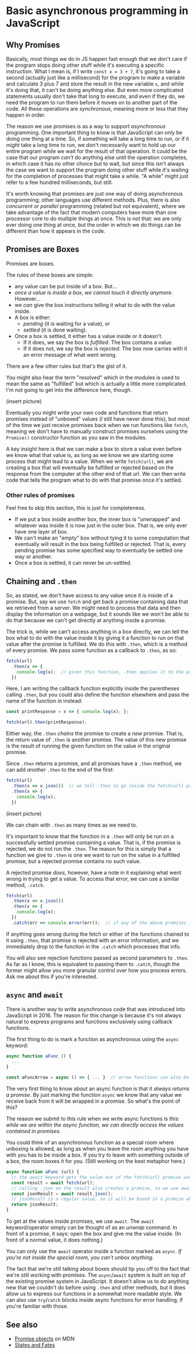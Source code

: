 

# Basic asynchronous programming in JavaScript


## Why Promises

Basically, most things we do in JS happen fast enough that we don't care if the program stops doing other stuff
while it's executing a specific instruction.
What I mean is, if I write `const x = 3 + 7`, it's going to take a second (actually just like a millisecond) for the program to make a variable
and calculate 3 plus 7 and store the result in the new variable `x`, and while it's doing that, it can't
be doing anything else.
But even more complicated statements usually don't take that long to execute, and even if they do,
we need the program to run them before it moves on to another part of the code.
All these operations are *synchronous*, meaning more or less that they happen in order.


The reason we use promises is as a way to support *asynchronous* programming.
One important thing to know is that JavaScript can only be doing one thing at a time.
So, if something will take a long time to run, or if it *might* take a long time to run,
we don't necessarily want to hold up our entire program while we wait for the result of that operation.
It could be the case that our program *can't* do anything else until the operation completes,
in which case it has no other choice but to wait,
but since this isn't always the case we want to support the program doing other stuff
while it's waiting for the completion of processes that might take a while.
"A while" might just refer to a few hundred milliseconds, but still.


It's worth knowing that promises are just one way of doing asynchronous programming;
other languages use different methods.
Plus, there is also *concurrent* or *parallel* programming (related but not equivalent),
where we take advantage of the fact that modern computers have more than one processor core
to do multiple things at once.
This is not that: we are only ever doing one thing at once, but the order in which we do things
can be different than how it appears in the code.



## Promises are Boxes

Promises are boxes.

The rules of these boxes are simple:
- any value can be put inside of a box. But...
- *once a value is inside a box, we cannot touch it directly anymore*. However...
- we *can* give the box instructions telling it what to do with the value inside.
- A box is either:
  - *pending* (it is waiting for a value), or
  - *settled* (it is done waiting).
- Once a box is settled, it either has a value inside or it doesn't.
  - If it does, we say the box is *fulfilled*. The box contains a value.
  - If it does not, we say the box is *rejected*. The box now carries with it an error message of what went wrong.

There are a few other rules but that's the gist of it.

You might also hear the term "resolved" which in the modules is used to mean the same as "fulfilled"
but which is actually a little more complicated. I'm not going to get into the difference here, though.

(insert picture)

Eventually you might write your own code and functions that return promises instead of "unboxed" values
(*I* still have never done this),
but most of the time we just receive promises back when we run functions like `fetch`,
meaning we don't have to manually construct promises ourselves using the `Promise()` constructor function
as you saw in the modules.


A key insight here is that we can make a box to store a value even before we know what that value is,
as long as we know we are starting some process that might lead to a value.
When we write `fetch(url)`, we are creating a box that will eventually be fulfilled or rejected
based on the response from the computer at the other end of that url.
We can then write code that tells the program what to do with that promise once it's settled.


### Other rules of promises

Feel free to skip this section, this is just for completeness.

- If we put a box inside another box, the inner box is "unwrapped" and whatever was inside it is now just in the outer box.
  That is, we only ever have one layer of box.
- We can't make an "empty" box without tying it to some computation that eventually will result in the box being fulfilled or rejected.
  That is, every pending promise has some specified way to eventually be settled one way or another.
- Once a box is settled, it can never be un-settled.





## Chaining and `.then`

So, as stated, we don't have access to any value once it is inside of a promise.
But, say we use `fetch` and get back a promise containing data that we retrieved from a server.
We might need to process that data and then display the information on a webpage,
but it sounds like we won't be able to do that because we can't get directly at anything inside a promise.

The trick is, while we can't access anything in a box directly, we can tell the box what to do with the value inside it
by giving it a function to run on that value after the promise is fulfilled.
We do this with `.then`, which is a method of every promise.
We pass some function as a callback to `.then`, as so:

```js
fetch(url)
  .then(x => {
    console.log(x);  // given this function, .then applies it to the promise we get by calling the fetch function on the variable url
  })
```
Here, I am writing the callback function explicitly inside the parentheses calling `.then`,
but you could also define the function elsewhere and pass the name of the function in instead:

```js
const printResponse = x => { console.log(x); };

fetch(url).then(printResponse);
```

Either way, the `.then` *chains* the promise to create a *new* promise.
That is, the return value of `.then` is another promise.
The value of this new promise is the result of running the given function on the value in the original promise.


Since `.then` returns a promise, and all promises have a `.then` method, we can add *another* `.then` to the end of the first:

```js
fetch(url)
  .then(x => x.json())  // we tell .then to go inside the fetch(url) promise and apply x => x.json() to the value inside
  .then(x => {
    console.log(x);
  })
```

(insert picture)

We can chain with `.then` as many times as we need to.

It's important to know that the function in a `.then` will only be run on a successfully settled promise containing a value.
That is, if the promise is rejected, we do not run the `.then`.
The reason for this is simply that a function we give to `.then` is one we want to run on the value in a fulfilled promise,
but a rejected promise contains no such value.

A rejected promise *does*, however, have a note in it explaining what went wrong in trying to get a value.
To access that error, we can use a similar method, `.catch`.

```js
fetch(url)
  .then(x => x.json())
  .then(x => {
    console.log(x);
  })
  .catch(err => console.error(err));  // if any of the above promises is rejected, we fall to this .catch and run this function on the error
```

If anything goes wrong during the fetch or either of the functions chained to it using `.then`,
that promise is rejected with an error information, and we immediately drop to the function in the `.catch`
which processes that info.


You will also see rejection functions passed as second parameters to `.then`.
As far as I know, this is equivalent to passing them to `.catch`,
though the former might allow you more granular control over how you process errors.
Ask me about this if you're interested.




## `async` and `await`


There is another way to write asynchronous code that was introduced into JavaScript in 2016.
The reason for this change is because it's not always natural to express programs and functions
exclusively using callback functions.



The first thing to do is mark a function as asynchronous using the `async` keyword:

```js
async function aFunc () {
  ...
}

const aFuncArrow = async () => { ... }  // arrow functions can also be asynchronous
```

The very first thing to know about an async function is that it *always returns a promise*.
By just marking the function `async` we know that any value we receive back from it will be wrapped in a promise.
So what's the point of this?

The reason we submit to this rule when we write async functions is this:
*while we are within the async function, we can directly access the values contained in promises*.
<!-- But remember, anything we do will be wrapped in a promise when the function returns. -->

You could think of an asynchronous function as a special room where unboxing is allowed,
as long as when you leave the room anything you have with you has to be inside a box.
If you try to leave with something outside of a box, the room boxes it for you.
(Still working on the best metaphor here.)

```js
async function aFunc (url) {
  // the await keyword gets the value out of the fetch(url) promise and we assign that to result
  const result = await fetch(url);
  // calling .json on the result also creates a promise, so we use await again to get that value out
  const jsonResult = await result.json();
  // jsonResult is a regular value, so it will be boxed in a promise when this function returns
  return jsonResult;
}
```

To get at the values inside promises, we use `await`.
The `await` keyword/operator simply can be thought of as an *unwrap* command.
In front of a promise, it says: open the box and give me the value inside.
(In front of a normal value, it does nothing.)

You can only use the `await` operator inside a function marked as `async`.
*If you're not inside the special room, you can't unbox anything.*

The fact that we're still talking about boxes should tip you off to the fact that we're still working with promises.
The `async`/`await` system is built on top of the existing promise system in JavaScript.
It doesn't allow us to do anything new that we couldn't do before using `.then` and other methods,
but it does allow us to express our functions in a somewhat more readable style.
We can also use `try`/`catch` blocks inside async functions for error handling,
if you're familiar with those.






















## See also

- [Promise objects](https://developer.mozilla.org/en-US/docs/Web/JavaScript/Reference/Global_Objects/Promise) on MDN
- [States and Fates](https://github.com/domenic/promises-unwrapping/blob/master/docs/states-and-fates.md)




